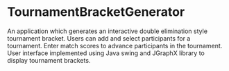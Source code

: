 # TournamentBracketGenerator

An application which generates an interactive double elimination style tournament bracket. Users can add and select participants for a tournament. Enter match scores to advance participants in the tournament. User interface implemented using Java swing and JGraphX library to display tournament brackets.
